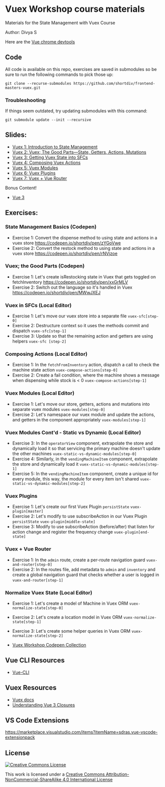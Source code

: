 # Vuex Workshop course materials

Materials for the State Management with Vuex Course

Author: Divya S

Here are the [Vue chrome devtools](https://chrome.google.com/webstore/detail/vuejs-devtools/nhdogjmejiglipccpnnnanhbledajbpd?hl=en)

## Code
All code is available on this repo, exercises are saved in submodules so be sure to run the following commands to pick those up: 

```
git clone --recurse-submodules https://github.com/shortdiv/frontend-masters-vuex.git
```

### Troubleshooting
If things seem outdated, try updating submodules with this command: 
```
git submodule update --init --recursive
```

## Slides:
- [Vuex 1: Introduction to State Management](https://slides.com/shortdiv/vuex-1)
- [Vuex 2: Vuex; The Good Parts—State, Getters, Actions, Mutations](https://slides.com/shortdiv/vuex-2)
- [Vuex 3: Getting Vuex State into SFCs](https://slides.com/shortdiv/vuex-3)
- [Vuex 4: Composing Vuex Actions](https://slides.com/shortdiv/vuex-4)
- [Vuex 5: Vuex Modules](https://slides.com/shortdiv/vuex-5)
- [Vuex 6: Vuex Plugins](https://slides.com/shortdiv/vuex-6)
- [Vuex 7: Vuex + Vue Router](https://slides.com/shortdiv/vuex-7/)

Bonus Content! 
- [Vue 3](https://noti.st/shortdiv/mqzBEX/at-vues-end#sdD4BHq)

## Exercises:

### State Management Basics (Codepen)
- Exercise 1: 
Convert the dispense method to using state and actions in a vuex store
https://codepen.io/shortdiv/pen/zYGoVwe
- Exercise 2: 
Convert the restock method to using state and actions in a vuex store
https://codepen.io/shortdiv/pen/rNVjzoe

### Vuex; the Good Parts (Codepen)
- Exercise 1: 
Let's create isRestocking state in Vuex that gets toggled on fetchInventory https://codepen.io/shortdiv/pen/xxGrMLV
- Exercise 2: Switch out the language so it's handled in Vuex https://codepen.io/shortdiv/pen/MWwJXEJ

### Vuex in SFCs (Local Editor)
- Exercise 1: Let's move our vuex store into a separate file
`vuex-sfc[step-0]`
- Exercise 2: Destructure context so it uses the methods commit and dispatch `vuex-sfc[step-1]`
- Exercise 3: Update so that the remaining action and getters are using helpers `vuex-sfc [step-2]`

### Composing Actions (Local Editor)
- Exercise 1: In the `fetchFromInventory` action, dispatch a call to check the machine state action `vuex-compose-actions[step-0]`
- Exercise 2: Create a fail condition, where the machine shows a message when dispensing while stock is < 0 `vuex-compose-actions[step-1]`

### Vuex Modules (Local Editor)
- Exercise 1: Let's move our store, getters, actions and mutations into separate vuex modules `vuex-modules[step-0]`
- Exercise 2: Let's namespace our vuex module and update the actions, and getters in the component appropriately `vuex-modules[step-1]`

### Vuex Modules Cont'd - Static vs Dynamic (Local Editor)
- Exercise 3: In the `operatorView` component, extrapolate the store and dynamically load it so that servicing the primary machine doesn't update the other machines `vuex-static-vs-dynamic-modules[step-0]`
- Exercise 4: Similarly, in the `vendingMachineItem` component, extrapolate the store and dynamically load it `vuex-static-vs-dynamic-modules[step-1]`
- Exercise 5: In the `vendingMachineItem` component, create a unique id for every module, this way, the module for every item isn't shared `vuex-static-vs-dynamic-modules[step-2]`

### Vuex Plugins
- Exercise 1: Let's create our first Vuex Plugin `persistState` `vuex-plugin[master]`
- Exercise 2: Let's modify to use subscribeAction in our Vuex Plugin `persistState` `vuex-plugin[middle-state]`
- Exercise 3: Modify to use subscribeAction (before/after) that listen for action change and register the frequency change `vuex-plugin[end-state]`

### Vuex + Vue Router
- Exercise 1: In the `admin` route, create a per-route navigation guard `vuex-and-router[step-0]`
- Exercise 2: In the routes file, add metadata to `admin` and `inventory` and create a global navigation guard that checks whether a user is logged in `vuex-and-router[step-1]`

### Normalize Vuex State (Local Editor)
- Exercise 1: Let's create a model of Machine in Vuex ORM `vuex-normalize-state[step-0]`
- Exercise 2: Let's create a location model in Vuex ORM `vuex-normalize-state[step-1]`
- Exercise 3: Let's create some helper queries in Vuex ORM `vuex-normalize-state[step-2]`


- [Vuex Workshop Codepen Collection](https://codepen.io/collection/DzPMVV)

## Vue CLI Resources

- [Vue-CLI](https://github.com/vuejs/vue-cli)

## Vuex Resources

- [Vuex docs](https://vuex.vuejs.org/en/)
- [Understanding Vue 3 Closures](https://www.youtube.com/watch?v=KJP1E-Y-xyo)

## VS Code Extensions
https://marketplace.visualstudio.com/items?itemName=sdras.vue-vscode-extensionpack

## License

[![Creative Commons License](https://i.creativecommons.org/l/by-nc-sa/4.0/88x31.png)](http://creativecommons.org/licenses/by-nc-sa/4.0/)

This work is licensed under a [Creative Commons Attribution-NonCommercial-ShareAlike 4.0 International License](http://creativecommons.org/licenses/by-nc-sa/4.0/)
